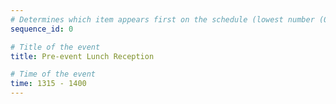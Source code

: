 ```yaml
---
# Determines which item appears first on the schedule (lowest number (0) appears first)
sequence_id: 0

# Title of the event
title: Pre-event Lunch Reception

# Time of the event
time: 1315 - 1400
---
```


